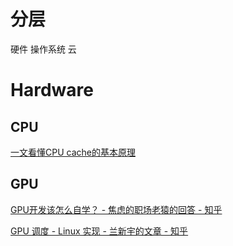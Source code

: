 
# 分层

硬件 操作系统 云

# Hardware

## CPU

[一文看懂CPU cache的基本原理](https://mp.weixin.qq.com/s/b6mfFhQ1GsXEEvgDR3NPqQ)

## GPU

[GPU开发该怎么自学？ - 焦虑的职场老猿的回答 - 知乎](https://www.zhihu.com/question/617724036/answer/3180044878)

[GPU 调度 - Linux 实现 - 兰新宇的文章 - 知乎](https://zhuanlan.zhihu.com/p/641331417)